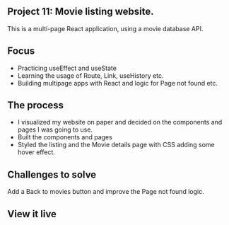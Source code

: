 ## Project 11: Movie listing website.

This is a multi-page React application, using a movie database API.

## Focus

- Practicing useEffect and useState
- Learning the usage of Route, Link, useHistory etc.
- Building multipage apps with React and logic for Page not found etc.

## The process

- I visualized my website on paper and decided on the components and pages I was going to use.
- Built the components and pages
- Styled the listing and the Movie details page with CSS adding some hover effect.

## Challenges to solve

Add a Back to movies button and improve the Page not found logic.

## View it live
